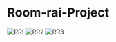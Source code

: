 # Room-rai-Project
![RR!](https://user-images.githubusercontent.com/78303835/209333434-9904d5e7-b8e3-45b8-b2a4-bf00b74c97e4.png)
![RR2](https://user-images.githubusercontent.com/78303835/209333455-5844bac2-19b9-48ec-91c9-4443b6067aed.png)
![RR3](https://user-images.githubusercontent.com/78303835/209333473-e1f0751a-fef6-4f1f-8ed2-c923a90b3d04.png)
